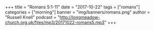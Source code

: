 +++
title = "Romans 5:1-11"
date = "2017-10-22"
tags = ["romans"]
categories = ["morning"]
banner = "img/banners/romans.png"
author = "Russell Knell"
podcast = "http://longmeadow-church.org.uk/files/mp3/20171022-romans5.mp3"
+++
